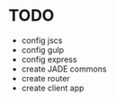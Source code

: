 # TODO
 - config jscs
 - config gulp
 - config express
 - create JADE commons
 - create router
 - create client app